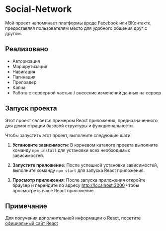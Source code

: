 # Social-Network

Мой проект напоминает платформы вроде Facebook или ВКонтакте, предоставляя пользователям место для удобного общения друг с другом. 

## Реализовано

- Авторизация
- Маршрутизация
- Навигация
- Пагинация
- Прелоадер
- Капча
- Работа с серверной частью / внесение изменений данных на сервер

## Запуск проекта

Этот проект является примером React приложения, предназначенного для демонстрации базовой структуры и функциональности.

Чтобы запустить этот проект, выполните следующие шаги:

1. **Установите зависимости**: В корневом каталоге проекта выполните команду `npm install` для установки всех необходимых зависимостей.

2. **Запустите приложение**: После успешной установки зависимостей, выполните команду `npm start` для запуска React приложения.

3. **Просмотр приложения**: После запуска приложения откройте браузер и перейдите по адресу [http://localhost:3000](http://localhost:3000) чтобы просмотреть ваше React приложение.

## Примечание

Для получения дополнительной информации о React, посетите [официальный сайт React](https://reactjs.org/)
